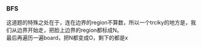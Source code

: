 ### BFS
这道题的特殊之处在于，连在边界的region不算数，所以一个trciky的地方是，我们从边界开始走，把脸上边界的region都标成N。  
最后再遍历一遍board，把N都变成O，剩下的都是x